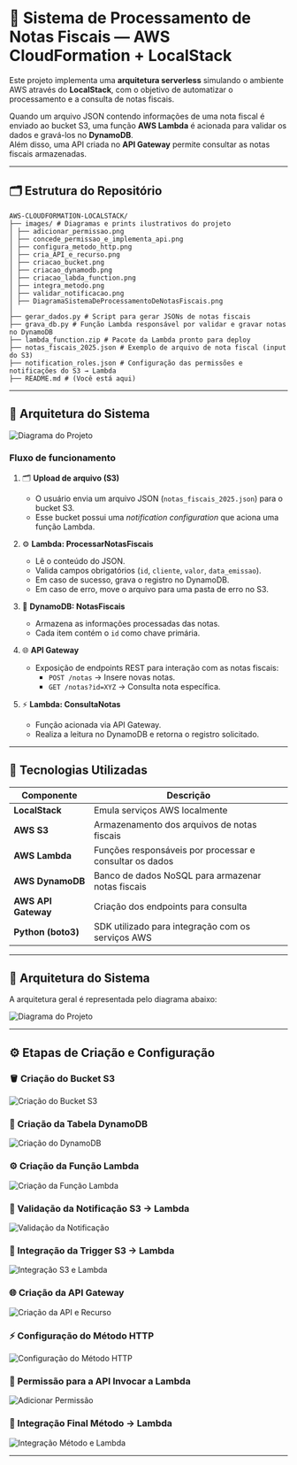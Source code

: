 # 🧾 Sistema de Processamento de Notas Fiscais — AWS CloudFormation + LocalStack

Este projeto implementa uma **arquitetura serverless** simulando o ambiente AWS através do **LocalStack**, com o objetivo de automatizar o processamento e a consulta de notas fiscais.

Quando um arquivo JSON contendo informações de uma nota fiscal é enviado ao bucket S3, uma função **AWS Lambda** é acionada para validar os dados e gravá-los no **DynamoDB**.  
Além disso, uma API criada no **API Gateway** permite consultar as notas fiscais armazenadas.

---

## 🗂️ Estrutura do Repositório

```
AWS-CLOUDFORMATION-LOCALSTACK/
├── images/ # Diagramas e prints ilustrativos do projeto
│ ├── adicionar_permissao.png
│ ├── concede_permissao_e_implementa_api.png
│ ├── configura_metodo_http.png
│ ├── cria_API_e_recurso.png
│ ├── criacao_bucket.png
│ ├── criacao_dynamodb.png
│ ├── criacao_labda_function.png
│ ├── integra_metodo.png
│ ├── validar_notificacao.png
│ ├── DiagramaSistemaDeProcessamentoDeNotasFiscais.png
│
├── gerar_dados.py # Script para gerar JSONs de notas fiscais
├── grava_db.py # Função Lambda responsável por validar e gravar notas no DynamoDB
├── lambda_function.zip # Pacote da Lambda pronto para deploy
├── notas_fiscais_2025.json # Exemplo de arquivo de nota fiscal (input do S3)
├── notification_roles.json # Configuração das permissões e notificações do S3 → Lambda
├── README.md # (Você está aqui)
```

---

## 🧩 Arquitetura do Sistema

![Diagrama do Projeto](./images/DiagramaSistemaDeProcessamentoDeNotasFiscais.png)

### Fluxo de funcionamento

1. 🗂 **Upload de arquivo (S3)**

   - O usuário envia um arquivo JSON (`notas_fiscais_2025.json`) para o bucket S3.
   - Esse bucket possui uma _notification configuration_ que aciona uma função Lambda.

2. ⚙️ **Lambda: ProcessarNotasFiscais**

   - Lê o conteúdo do JSON.
   - Valida campos obrigatórios (`id`, `cliente`, `valor`, `data_emissao`).
   - Em caso de sucesso, grava o registro no DynamoDB.
   - Em caso de erro, move o arquivo para uma pasta de erro no S3.

3. 💾 **DynamoDB: NotasFiscais**

   - Armazena as informações processadas das notas.
   - Cada item contém o `id` como chave primária.

4. 🌐 **API Gateway**

   - Exposição de endpoints REST para interação com as notas fiscais:
     - `POST /notas` → Insere novas notas.
     - `GET /notas?id=XYZ` → Consulta nota específica.

5. ⚡ **Lambda: ConsultaNotas**
   - Função acionada via API Gateway.
   - Realiza a leitura no DynamoDB e retorna o registro solicitado.

---

## 🧰 Tecnologias Utilizadas

| Componente          | Descrição                                               |
| ------------------- | ------------------------------------------------------- |
| **LocalStack**      | Emula serviços AWS localmente                           |
| **AWS S3**          | Armazenamento dos arquivos de notas fiscais             |
| **AWS Lambda**      | Funções responsáveis por processar e consultar os dados |
| **AWS DynamoDB**    | Banco de dados NoSQL para armazenar notas fiscais       |
| **AWS API Gateway** | Criação dos endpoints para consulta                     |
| **Python (boto3)**  | SDK utilizado para integração com os serviços AWS       |

---

## 🧩 Arquitetura do Sistema

A arquitetura geral é representada pelo diagrama abaixo:

![Diagrama do Projeto](./images/DiagramaSistemaDeProcessamentoDeNotasFiscais.png)

---

## ⚙️ Etapas de Criação e Configuração

### 🪣 Criação do Bucket S3

![Criação do Bucket S3](./images/criacao_bucket.png)

### 🧱 Criação da Tabela DynamoDB

![Criação do DynamoDB](./images/criacao_dynamodb.png)

### ⚙️ Criação da Função Lambda

![Criação da Função Lambda](./images/criacao_labda_function.png)

### 🔔 Validação da Notificação S3 → Lambda

![Validação da Notificação](./images/validar_notificacao.png)

### 🔗 Integração da Trigger S3 → Lambda

![Integração S3 e Lambda](./images/integra_metodo.png)

### 🌐 Criação da API Gateway

![Criação da API e Recurso](./images/cria_API_e_recurso.png)

### ⚡ Configuração do Método HTTP

![Configuração do Método HTTP](./images/configura_metodo_http.png)

### 🧩 Permissão para a API Invocar a Lambda

![Adicionar Permissão](./images/adicionar_permissao.png)

### 🔄 Integração Final Método → Lambda

![Integração Método e Lambda](./images/concede_permissao_e_implementa_api.png)

---
